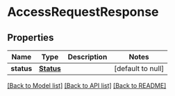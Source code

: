 # AccessRequestResponse

## Properties
Name | Type | Description | Notes
------------ | ------------- | ------------- | -------------
**status** | [**Status**](Status.md) |  | [default to null]

[[Back to Model list]](../README.md#documentation-for-models) [[Back to API list]](../README.md#documentation-for-api-endpoints) [[Back to README]](../README.md)


